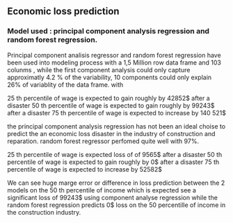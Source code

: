 ## Economic loss prediction 

### Model used : principal component analysis regression and random forest regression.

Principal component analisis regressor and random forest regression have been used into modeling process
with a 1,5 Million row data frame and 103 colunms , while the first component analysis could only capture approximatly 4.2 % of the variability, 10 components could only explain 26% of variablity of the data frame. 
with    
     
25 th  percentile of wage is expected to gain roughly by 42852$  after a disaster 
50 th percentile of  wage is expected to gain  roughly  by  99243$ after a disaster 
75 th percentile of wage  is expected to increase by 140 521$ 

the principal component analysis regression has not been an ideal choise to predict the an economic loss disaster in the industry of construction and reparation. random forest regressor perfomed quite well with 97%. 

25 th  percentile of wage is expected loss of  of  9565$  after a disaster 
50 th percentile of  wage is expected to gain  roughly  by  0$ after a disaster 
75 th percentile of wage  is expected to increase by 52582$ 

We can see huge marge error or  difference in loss prediction between the 2 models on the 50 th percentile of income which  is expected see a significant loss of 99243$  using component analyse regression while the random forest regression predicts 0$ loss on the 50 percentille of income in the construction industry.